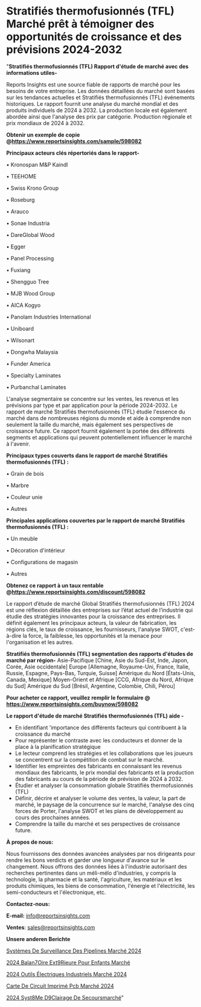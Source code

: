 # Stratifiés thermofusionnés (TFL) Marché prêt à témoigner des opportunités de croissance et des prévisions 2024-2032

"<strong>Stratifiés thermofusionnés (TFL) Rapport d'étude de marché avec des informations utiles-</strong>

Reports Insights est une source fiable de rapports de marché pour les besoins de votre entreprise. Les données détaillées du marché sont basées sur les tendances actuelles et Stratifiés thermofusionnés (TFL) événements historiques. Le rapport fournit une analyse du marché mondial et des produits individuels de 2024 à 2032. La production locale est également abordée ainsi que l'analyse des prix par catégorie. Production régionale et prix mondiaux de 2024 à 2032.

<strong><b>Obtenir un exemple de copie @</b></strong><a href=https://www.reportsinsights.com/sample/598082><strong><b>https://www.reportsinsights.com/sample/598082</b></strong></a>

<b>Principaux acteurs clés répertoriés dans le rapport-</b>

<b> </b>• Kronospan M&P Kaindl

• TEEHOME

• Swiss Krono Group

• Roseburg

• Arauco

• Sonae Industria

• DareGlobal Wood

• Egger

• Panel Processing

• Fuxiang

• Shengguo Tree

• MJB Wood Group

• AICA Kogyo

• Panolam Industries International

• Uniboard

• Wilsonart

• Dongwha Malaysia 

• Funder America

• Specialty Laminates

• Purbanchal Laminates

L'analyse segmentaire se concentre sur les ventes, les revenus et les prévisions par type et par application pour la période 2024-2032. Le rapport de marché Stratifiés thermofusionnés (TFL) étudie l'essence du marché dans de nombreuses régions du monde et aide à comprendre non seulement la taille du marché, mais également ses perspectives de croissance future. Ce rapport fournit également la portée des différents segments et applications qui peuvent potentiellement influencer le marché à l'avenir.

<strong>Principaux types couverts dans le rapport de marché Stratifiés thermofusionnés (TFL) :</strong>

• Grain de bois

• Marbre

• Couleur unie

• Autres

<strong>Principales applications couvertes par le rapport de marché Stratifiés thermofusionnés (TFL) :</strong>

• Un meuble

• Décoration d'intérieur

• Configurations de magasin

• Autres

<strong><b>Obtenez ce rapport à un taux rentable @</b></strong><a href=https://www.reportsinsights.com/discount/598082><strong><b>https://www.reportsinsights.com/discount/598082</b></strong></a>

Le rapport d’étude de marché Global Stratifiés thermofusionnés (TFL) 2024 est une réflexion détaillée des entreprises sur l’état actuel de l’industrie qui étudie des stratégies innovantes pour la croissance des entreprises. Il définit également les principaux acteurs, la valeur de fabrication, les régions clés, le taux de croissance, les fournisseurs, l'analyse SWOT, c'est-à-dire la force, la faiblesse, les opportunités et la menace pour l'organisation et les autres.

<strong>Stratifiés thermofusionnés (TFL) segmentation des rapports d'études de marché par région-</strong>
Asie-Pacifique [Chine, Asie du Sud-Est, Inde, Japon, Corée, Asie occidentale]
Europe [Allemagne, Royaume-Uni, France, Italie, Russie, Espagne, Pays-Bas, Turquie, Suisse]
Amérique du Nord [États-Unis, Canada, Mexique]
Moyen-Orient et Afrique [CCG, Afrique du Nord, Afrique du Sud]
Amérique du Sud [Brésil, Argentine, Colombie, Chili, Pérou]

<strong>Pour acheter ce rapport, veuillez remplir le formulaire @   <a href=https://www.reportsinsights.com/buynow/598082>https://www.reportsinsights.com/buynow/598082</a></strong>

<strong>Le rapport d'étude de marché Stratifiés thermofusionnés (TFL) aide -</strong>
<ul>
  <li>En identifiant 'importance des différents facteurs qui contribuent à la croissance du marché</li>
  <li>Pour représenter le contraste avec les conducteurs et donner de la place à la planification stratégique</li>
  <li>Le lecteur comprend les stratégies et les collaborations que les joueurs se concentrent sur la compétition de combat sur le marché.</li>
  <li>Identifier les empreintes des fabricants en connaissant les revenus mondiaux des fabricants, le prix mondial des fabricants et la production des fabricants au cours de la période de prévision de 2024 à 2032.</li>
  <li>Étudier et analyser la consommation globale Stratifiés thermofusionnés (TFL)</li>
  <li>Définir, décrire et analyser le volume des ventes, la valeur, la part de marché, le paysage de la concurrence sur le marché, l'analyse des cinq forces de Porter, l'analyse SWOT et les plans de développement au cours des prochaines années.</li>
  <li>Comprendre la taille du marché et ses perspectives de croissance future.</li>
</ul>
<strong>À propos de nous:</strong>

Nous fournissons des données avancées analysées par nos dirigeants pour rendre les bons verdicts et garder une longueur d'avance sur le changement. Nous offrons des données liées à l'industrie autorisant des recherches pertinentes dans un méli-mélo d'industries, y compris la technologie, la pharmacie et la santé, l'agriculture, les matériaux et les produits chimiques, les biens de consommation, l'énergie et l'électricité, les semi-conducteurs et l'électronique, etc.

<strong>Contactez-nous:</strong>

<strong>E-mail:</strong> <a href=mailto:info@reportsinsights.com>info@reportsinsights.com</a>

<strong>Ventes</strong>: <a href=mailto:sales@reportsinsights.com>sales@reportsinsights.com</a>

<strong>Unsere anderen Berichte</strong>

<a href=https://www.linkedin.com/pulse/systèmes-de-surveillance-des-pipelines-marché-acteurs-ijalc/>Systèmes De Surveillance Des Pipelines Marché 2024</a>

<a href=https://www.linkedin.com/pulse/2024-balan%C3%A7oire-ext%C3%A9rieure-pour-enfants-march%C3%A9-fhctc/>2024 Balan7Oire Ext9Rieure Pour Enfants Marché</a>

<a href=https://www.linkedin.com/pulse/2024-outils-électriques-industriels-marché-principaux-6o1gc/>2024 Outils Électriques Industriels Marché 2024</a>

<a href=https://www.linkedin.com/pulse/carte-de-circuit-imprimé-pcb-marché-rapport-détude-hfwfe/>Carte De Circuit Imprimé Pcb Marché 2024</a>

<a href=https://www.linkedin.com/pulse/2024-syst%C3%A8me-d%C3%A9clairage-de-secoursmarch%C3%A9-r3bic/>2024 Syst8Me D9Clairage De Secoursmarché</a>"
